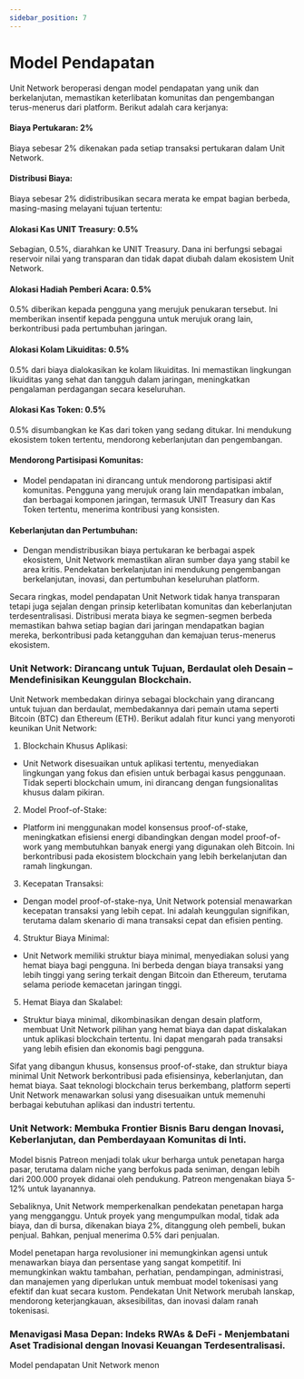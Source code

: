 ```yaml
---
sidebar_position: 7
---
```


# Model Pendapatan

Unit Network beroperasi dengan model pendapatan yang unik dan berkelanjutan, memastikan keterlibatan komunitas dan pengembangan terus-menerus dari platform. Berikut adalah cara kerjanya:

#### Biaya Pertukaran: 2%

Biaya sebesar 2% dikenakan pada setiap transaksi pertukaran dalam Unit Network.

#### Distribusi Biaya:

Biaya sebesar 2% didistribusikan secara merata ke empat bagian berbeda, masing-masing melayani tujuan tertentu:

#### Alokasi Kas UNIT Treasury: 0.5%

Sebagian, 0.5%, diarahkan ke UNIT Treasury. Dana ini berfungsi sebagai reservoir nilai yang transparan dan tidak dapat diubah dalam ekosistem Unit Network.

#### Alokasi Hadiah Pemberi Acara: 0.5%

0.5% diberikan kepada pengguna yang merujuk penukaran tersebut. Ini memberikan insentif kepada pengguna untuk merujuk orang lain, berkontribusi pada pertumbuhan jaringan.

#### Alokasi Kolam Likuiditas: 0.5%

0.5% dari biaya dialokasikan ke kolam likuiditas. Ini memastikan lingkungan likuiditas yang sehat dan tangguh dalam jaringan, meningkatkan pengalaman perdagangan secara keseluruhan.

#### Alokasi Kas Token: 0.5%

0.5% disumbangkan ke Kas dari token yang sedang ditukar. Ini mendukung ekosistem token tertentu, mendorong keberlanjutan dan pengembangan.

#### Mendorong Partisipasi Komunitas:

- Model pendapatan ini dirancang untuk mendorong partisipasi aktif komunitas. Pengguna yang merujuk orang lain mendapatkan imbalan, dan berbagai komponen jaringan, termasuk UNIT Treasury dan Kas Token tertentu, menerima kontribusi yang konsisten.

#### Keberlanjutan dan Pertumbuhan:

- Dengan mendistribusikan biaya pertukaran ke berbagai aspek ekosistem, Unit Network memastikan aliran sumber daya yang stabil ke area kritis. Pendekatan berkelanjutan ini mendukung pengembangan berkelanjutan, inovasi, dan pertumbuhan keseluruhan platform.

Secara ringkas, model pendapatan Unit Network tidak hanya transparan tetapi juga sejalan dengan prinsip keterlibatan komunitas dan keberlanjutan terdesentralisasi. Distribusi merata biaya ke segmen-segmen berbeda memastikan bahwa setiap bagian dari jaringan mendapatkan bagian mereka, berkontribusi pada ketangguhan dan kemajuan terus-menerus ekosistem.

### Unit Network: Dirancang untuk Tujuan, Berdaulat oleh Desain – Mendefinisikan Keunggulan Blockchain.

Unit Network membedakan dirinya sebagai blockchain yang dirancang untuk tujuan dan berdaulat, membedakannya dari pemain utama seperti Bitcoin (BTC) dan Ethereum (ETH). Berikut adalah fitur kunci yang menyoroti keunikan Unit Network:

1. Blockchain Khusus Aplikasi:

- Unit Network disesuaikan untuk aplikasi tertentu, menyediakan lingkungan yang fokus dan efisien untuk berbagai kasus penggunaan. Tidak seperti blockchain umum, ini dirancang dengan fungsionalitas khusus dalam pikiran.

2. Model Proof-of-Stake:

- Platform ini menggunakan model konsensus proof-of-stake, meningkatkan efisiensi energi dibandingkan dengan model proof-of-work yang membutuhkan banyak energi yang digunakan oleh Bitcoin. Ini berkontribusi pada ekosistem blockchain yang lebih berkelanjutan dan ramah lingkungan.

3. Kecepatan Transaksi:

- Dengan model proof-of-stake-nya, Unit Network potensial menawarkan kecepatan transaksi yang lebih cepat. Ini adalah keunggulan signifikan, terutama dalam skenario di mana transaksi cepat dan efisien penting.

4. Struktur Biaya Minimal:

- Unit Network memiliki struktur biaya minimal, menyediakan solusi yang hemat biaya bagi pengguna. Ini berbeda dengan biaya transaksi yang lebih tinggi yang sering terkait dengan Bitcoin dan Ethereum, terutama selama periode kemacetan jaringan tinggi.

5. Hemat Biaya dan Skalabel:

- Struktur biaya minimal, dikombinasikan dengan desain platform, membuat Unit Network pilihan yang hemat biaya dan dapat diskalakan untuk aplikasi blockchain tertentu. Ini dapat mengarah pada transaksi yang lebih efisien dan ekonomis bagi pengguna.

Sifat yang dibangun khusus, konsensus proof-of-stake, dan struktur biaya minimal Unit Network berkontribusi pada efisiensinya, keberlanjutan, dan hemat biaya. Saat teknologi blockchain terus berkembang, platform seperti Unit Network menawarkan solusi yang disesuaikan untuk memenuhi berbagai kebutuhan aplikasi dan industri tertentu.

### Unit Network: Membuka Frontier Bisnis Baru dengan Inovasi, Keberlanjutan, dan Pemberdayaan Komunitas di Inti.

Model bisnis Patreon menjadi tolak ukur berharga untuk penetapan harga pasar, terutama dalam niche yang berfokus pada seniman, dengan lebih dari 200.000 proyek didanai oleh pendukung. Patreon mengenakan biaya 5-12% untuk layanannya.

Sebaliknya, Unit Network memperkenalkan pendekatan penetapan harga yang mengganggu. Untuk proyek yang mengumpulkan modal, tidak ada biaya, dan di bursa, dikenakan biaya 2%, ditanggung oleh pembeli, bukan penjual. Bahkan, penjual menerima 0.5% dari penjualan.

Model penetapan harga revolusioner ini memungkinkan agensi untuk menawarkan biaya dan persentase yang sangat kompetitif. Ini memungkinkan waktu tambahan, perhatian, pendampingan, administrasi, dan manajemen yang diperlukan untuk membuat model tokenisasi yang efektif dan kuat secara kustom. Pendekatan Unit Network merubah lanskap, mendorong keterjangkauan, aksesibilitas, dan inovasi dalam ranah tokenisasi.

### Menavigasi Masa Depan: Indeks RWAs & DeFi - Menjembatani Aset Tradisional dengan Inovasi Keuangan Terdesentralisasi.

Model pendapatan Unit Network menon
